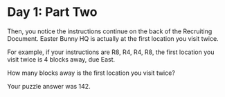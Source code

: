 # Day 1: Part Two

Then, you notice the instructions continue on the back of
the Recruiting Document. Easter Bunny HQ is actually at the
first location you visit twice.

For example, if your instructions are R8, R4, R4, R8, the
first location you visit twice is 4 blocks away, due East.

How many blocks away is the first location you visit twice?

Your puzzle answer was 142.
